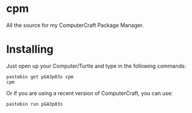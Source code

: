 # cpm
All the source for my ComputerCraft Package Manager.

# Installing
Just open up your Computer/Turtle and type in the following commands:
```
pastebin get pGA3p03s cpm
cpm
```
Or if you are using a recent version of ComputerCraft, you can use:
```
pastebin run pGA3p03s
```
